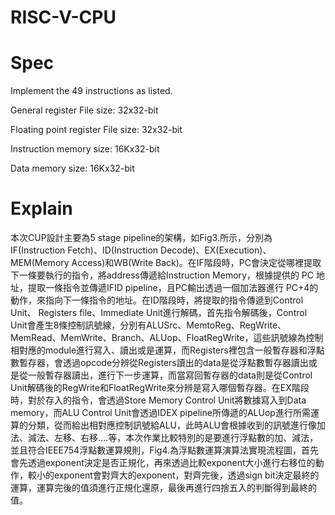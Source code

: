 # RISC-V-CPU


# Spec

Implement the 49 instructions as listed.

General register File size: 32x32-bit

Floating point register File size: 32x32-bit

Instruction memory size: 16Kx32-bit

Data memory size: 16Kx32-bit


# Explain


本次CUP設計主要為5 stage pipeline的架構，如Fig3.所示，分別為IF(Instruction Fetch)、ID(Instruction Decode)、EX(Execution)、MEM(Memory Access)和WB(Write Back)。在IF階段時，PC會決定從哪裡提取下一條要執行的指令，將address傳遞給Instruction Memory，根據提供的 PC 地址，提取一條指令並傳遞IFID  pipeline，且PC輸出透過一個加法器進行 PC+4的動作，來指向下一條指令的地址。在ID階段時，將提取的指令傳遞到Control Unit、 Registers file、Immediate Unit進行解碼，首先指令解碼後，Control Unit會產生8條控制訊號線，分別有ALUSrc、MemtoReg、RegWrite、MemRead、MemWrite、Branch、ALUop、FloatRegWrite，這些訊號線為控制相對應的module進行寫入、讀出或是運算，而Registers裡包含一般暫存器和浮點數暫存器，會透過opcode分辨從Registers讀出的data是從浮點數暫存器讀出或是從一般暫存器讀出，進行下一步運算，而當寫回暫存器的data則是從Control Unit解碼後的RegWrite和FloatRegWrite來分辨是寫入哪個暫存器。在EX階段時，對於存入的指令，會透過Store Memory Control Unit將數據寫入到Data memory，而ALU Control Unit會透過IDEX  pipeline所傳遞的ALUop進行所需運算的分類，從而給出相對應控制訊號給ALU，此時ALU會根據收到的訊號進行像加法、減法、左移、右移….等，本次作業比較特別的是要進行浮點數的加、減法，並且符合IEEE754浮點數運算規則，Fig4.為浮點數運算演算法實現流程圖，首先會先透過exponent決定是否正規化，再來透過比較exponent大小進行右移位的動作，較小的exponent會對齊大的exponent，對齊完後，透過sign bit決定最終的運算，運算完後的值須進行正規化還原，最後再進行四捨五入的判斷得到最終的值。

